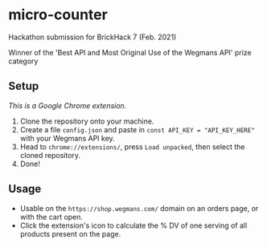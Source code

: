 # micro-counter

Hackathon submission for BrickHack 7 (Feb. 2021)

Winner of the 'Best API and Most Original Use of the Wegmans API' prize category

## Setup

*This is a Google Chrome extension.*

1. Clone the repository onto your machine.
2. Create a file `config.json` and paste in `const API_KEY = "API_KEY_HERE"` with your Wegmans API key.
3. Head to `chrome://extensions/`, press `Load unpacked`, then select the cloned repository.
4. Done!

## Usage

- Usable on the `https://shop.wegmans.com/` domain on an orders page, or with the cart open.
- Click the extension's icon to calculate the % DV of one serving of all products present on the page.
